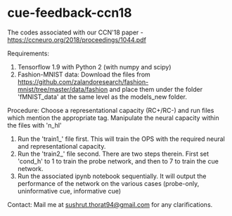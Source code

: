 # cue-feedback-ccn18
The codes associated with our CCN'18 paper - https://ccneuro.org/2018/proceedings/1044.pdf

Requirements:
1. Tensorflow 1.9 with Python 2 (with numpy and scipy)
2. Fashion-MNIST data: Download the files from https://github.com/zalandoresearch/fashion-mnist/tree/master/data/fashion and place them under the folder 'fMNIST_data' at the same level as the models_new folder.

Procedure:
Choose a representational capacity (RC+/RC-) and run files which mention the appropriate tag. Manipulate the neural capacity within the files with 'n_hl'
1. Run the 'train1_' file first. This will train the OPS with the required neural and representational capacity.
2. Run the 'train2_' file second. There are two steps therein. First set 'cond_h' to 1 to train the probe network, and then to 7 to train the cue network.
3. Run the associated ipynb notebook sequentially. It will output the performance of the network on the various cases (probe-only, uninformative cue, informative cue)

Contact: Mail me at sushrut.thorat94@gmail.com for any clarifications.

